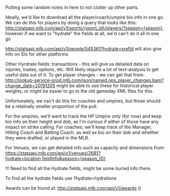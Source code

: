 Putting some random notes in here to not clutter up other parts.

Ideally, we'd like to download all the player/coach/umpire bio info in one go. We can do this for players by doing a query
that looks like this: http://statsapi.mlb.com/api/v1/sports/{sport_id}/players/?season={season}, however if we want to "hydrate" the fields at all, we'd can't do it all in one go

http://statsapi.mlb.com/api/v1/people/545361?hydrate=xrefId will also give info on IDs for other platforms

Other Hyrdrate fields: transactions - this will give us detailed data on injuries, trades, options, etc. Will likely require a lot of text-analysis to get useful data out of it.
To get player changes - we can get that from: http://lookup-service-prod.mlb.com/json/named.ops_player_changes.bam?change_date=20191205 might be able to use these for historical player weights, or might be easier to go to
the old gameday XML files for this.

Unfortunately, we can't do this for coaches and umpires, but those should be a relatively smaller proportion of the pull.

For the umpires, we'll want to track the HP Umpire only (for now) and keep bio info on their height and dob, as I'm curious if either of those have any impact on strike calling.
For coaches, we'll keep track of the Manager, Hitting Coach and Batting Coach, as well as bio on their dob and whether they were drafted, or played in the MLB.

For Venues, we can get detailed info such as capacity and dimensions from: https://statsapi.mlb.com/api/v1/venues/2681?hydrate=location,fieldInfo&season={season_ID}

!!! Need to find all the Hydrate fields, might be some buried info there.

To find all the hydrate fields use ?hydrate=hydrations

Awards can be found at: http://statsapi.mlb.com/api/v1/awards ()
